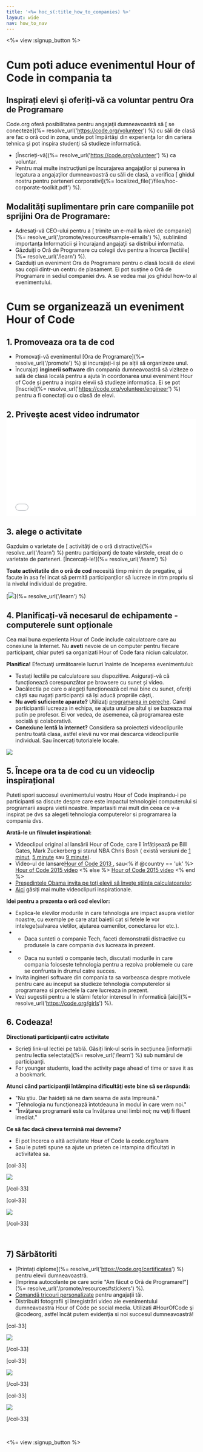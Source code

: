 ```yaml
---
title: '<%= hoc_s(:title_how_to_companies) %>'
layout: wide
nav: how_to_nav
---
```

<%= view :signup_button %>

# Cum poti aduce evenimentul Hour of Code in compania ta

## Inspirați elevi şi oferiți-vă ca voluntar pentru Ora de Programare

Code.org oferă posibilitatea pentru angajaţii dumneavoastră să [ se conecteze](%= resolve_url('https://code.org/volunteer') %) cu săli de clasă are fac o oră cod in zona, unde pot împărtăşi din experienţa lor din cariera tehnica şi pot inspira studenţi să studieze informatică.

- [Înscrieți-vă](%= resolve_url('https://code.org/volunteer') %) ca voluntar.
- Pentru mai multe instrucţiuni pe încurajarea angajaţilor şi punerea in legatura a angajaţilor dumneavoastră cu săli de clasă, a verifica [ ghidul nostru pentru parteneri corporativi](%= localized_file('/files/hoc-corporate-toolkit.pdf') %).

## Modalități suplimentare prin care companiile pot sprijini Ora de Programare:

- Adresaţi-vă CEO-ului pentru a [ trimite un e-mail la nivel de companie](%= resolve_url('/promote/resources#sample-emails') %), subliniind importanţa Informaticii şi încurajand angajaţii sa distribui informatia. 
- Găzduiți o Oră de Programare cu colegii dvs pentru a încerca [lectiile](%= resolve_url('/learn') %).
- Gazduiți un eveniment Ora de Programare pentru o clasă locală de elevi sau copii dintr-un centru de plasament. Ei pot susține o Oră de Programare in sediul companiei dvs. A se vedea mai jos ghidul how-to al evenimentului.

# Cum se organizează un eveniment Hour of Code

## 1. Promoveaza ora ta de cod

- Promovați-vă evenimentul [Ora de Programare](%= resolve_url('/promote') %) și incurajați-i și pe alții să organizeze unul.
- Încurajați **inginerii software** din compania dumneavoastră să viziteze o sală de clasă locală pentru a ajuta în coordonarea unui eveniment Hour of Code și pentru a inspira elevii să studieze informatica. Ei se pot [înscrie](%= resolve_url('https://code.org/volunteer/engineer') %) pentru a fi conectați cu o clasă de elevi.

## 2. Priveşte acest video indrumator <iframe width="500" height="255" src="//www.youtube.com/embed/SrnvvWDm73k" frameborder="0" allowfullscreen mark="crwd-mark"></iframe> 

## 3. alege o activitate

Gazduim o varietate de [ activităţi de o oră distractive](%= resolve_url('/learn') %) pentru participanţi de toate vârstele, creat de o varietate de parteneri. [Încercați-le!](%= resolve_url('/learn') %)

**Toate activitatile din o oră de cod** necesită timp minim de pregatire, şi facute in asa fel incat să permită participanților să lucreze in ritm propriu si la nivelul individual de pregatire.

[![](/images/fit-700/tutorials.png)](%= resolve_url('/learn') %)

## 4. Planificați-vă necesarul de echipamente - computerele sunt opționale

Cea mai buna experienta Hour of Code include calculatoare care au conexiune la Internet. Nu **aveti** nevoie de un computer pentru fiecare participant, chiar puteti sa organizati Hour of Code fara niciun calculator.

**Planifica!** Efectuaţi următoarele lucruri înainte de începerea evenimentului:

- Testați lectiile pe calculatoare sau dispozitive. Asigurați-vă că funcționează corespunzător pe browsere cu sunet și video.
- Dacălectia pe care o alegeți funcționează cel mai bine cu sunet, oferiți căști sau rugați participanții să își aducă propriile căști,.
- **Nu aveti suficiente aparate?** Utilizaţi [ programarea in pereche](https://www.youtube.com/watch?v=vgkahOzFH2Q). Cand participantii lucreaza in echipa, se ajuta unul pe altul şi se bazeaza mai putin pe profesor. Ei vor vedea, de asemenea, că programarea este socială şi colaborativă.
- **Conexiune lentă la internet?** Considera sa proiectezi videoclipurile pentru toată clasa, astfel elevii nu vor mai descarca videoclipurile individual. Sau încercaţi tutorialele locale.

<img src="/images/fit-350/group_ipad.jpg" />

## 5. Începe ora ta de cod cu un videoclip inspirațional

Puteti spori succesul evenimentului vostru Hour of Code inspirandu-i pe participanti sa discute despre care este impactul tehnologiei computerului si programarii asupra vietii noastre. Impartasiti mai mult din ceea ce v-a inspirat pe dvs sa alegeti tehnologia computerelor si programarea la compania dvs.

**Arată-le un filmulet inspirational:**

- Videoclipul original al lansării Hour of Code, care îi înfățișează pe Bill Gates, Mark Zuckerberg și starul NBA Chris Bosh ( există versiuni de [1 minut](https://www.youtube.com/watch?v=qYZF6oIZtfc), [5 minute](https://www.youtube.com/watch?v=nKIu9yen5nc) sau [9 minute](https://www.youtube.com/watch?v=dU1xS07N-FA)).
- Video-ul de lansare[Hour of Code 2013 ](https://www.youtube.com/watch?v=FC5FbmsH4fw), sau<% if @country == 'uk' %> [Hour of Code 2015 video](https://www.youtube.com/watch?v=7L97YMYqLHc) <% else %> [Hour of Code 2015 video](https://www.youtube.com/watch?v=7L97YMYqLHc) <% end %>
- [ Preşedintele Obama invita pe toţi elevii să înveţe ştiinţa calculatoarelor](https://www.youtube.com/watch?v=6XvmhE1J9PY).
- [ Aici](https://www.youtube.com/playlist?list=PLzdnOPI1iJNfpD8i4Sx7U0y2MccnrNZuP) găsiţi mai multe videoclipuri inspirationale.

**Idei pentru a prezenta o oră cod elevilor:**

- Explica-le elevilor modurile in care tehnologia are impact asupra vietilor noastre, cu exemple pe care atat baietii cat si fetele le vor intelege(salvarea vietilor, ajutarea oamenilor, conectarea lor etc.). 
- - Daca sunteti o companie Tech, faceti demonstratii distractive cu produsele la care compania dvs lucreaza in prezent.
- - Daca nu sunteti o companie tech, discutati modurile in care compania foloseste tehnologia pentru a rezolva problemele cu care se confrunta in drumul catre succes.
- Invita ingineri software din compania ta sa vorbeasca despre motivele pentru care au inceput sa studieze tehnologia computerelor si programarea si proiectele la care lucreaza in prezent.
- Vezi sugestii pentru a le stârni fetelor interesul în informatică [aici](%= resolve_url('https://code.org/girls') %).

## 6. Codeaza!

**Directionati participanţii catre activitate**

- Scrieți link-ul lectiei pe tablă. Găsiți link-ul scris în secțiunea [informații pentru lectia selectata](%= resolve_url('/learn') %) sub numărul de participanți.
- For younger students, load the activity page ahead of time or save it as a bookmark.

**Atunci când participanţii întâmpina dificultăţi este bine să se răspundă:**

- "Nu ştiu. Dar haideţi să ne dam seama de asta împreună."
- "Tehnologia nu funcţionează întotdeauna în modul în care vrem noi."
- "Învăţarea programarii este ca învăţarea unei limbi noi; nu veţi fi fluent imediat."

**Ce să fac dacă cineva termină mai devreme?**

- Ei pot încerca o altă activitate Hour of Code la code.org/learn
- Sau le puteti spune sa ajute un prieten ce intampina dificultati in activitatea sa.

[col-33]

![](/images/fit-250/highschoolgirls.jpeg)

[/col-33]

[col-33]

![](/images/fit-300/group_ar.jpg)

[/col-33]

<p style="clear:both">&nbsp;</p>

## 7) Sărbătoriti

- [Printați diplome](%= resolve_url('https://code.org/certificates') %) pentru elevii dumneavoastră.
- [Imprima autocolante pe care scrie "Am făcut o Oră de Programare!"](%= resolve_url('/promote/resources#stickers') %).
- [Comandă tricouri personalizate](http://blog.code.org/post/132608499493/hour-of-code-shirts-and-more) pentru angajații tăi.
- Distribuiti fotografii şi înregistrări video ale evenimentului dumneavoastra Hour of Code pe social media. Utilizati #HourOfCode şi @codeorg, astfel încât putem evidenţia si noi succesul dumneavoastră!

[col-33]

![](/images/fit-250/celebrate2.jpeg)

[/col-33]

[col-33]

![](/images/fit-260/highlight-certificates.jpg)

[/col-33]

[col-33]

![](/images/fit-300/boy-certificate.jpg)

[/col-33]

<p style="clear:both">&nbsp;</p>

<%= view :signup_button %>